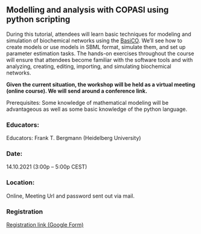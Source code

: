 ## Modelling and analysis with COPASI using python scripting
During this tutorial, attendees will learn basic techniques for modeling and simulation of biochemical networks using the [BasiCO](https://basico.readthedocs.io/). We’ll see how to create models or use models in SBML format, simulate them, and set up parameter estimation tasks. The hands-on exercises throughout the course will ensure that attendees become familiar with the software tools and with analyzing, creating, editing, importing, and simulating biochemical networks.

**Given the current situation, the workshop will be held as a virtual meeting (online course). We will send around a conference link.**

Prerequisites: Some knowledge of mathematical modeling will be advantageous as well as some basic knowledge of the python language.



### Educators: 
Educators:
Frank T. Bergmann (Heidelberg University)

### Date:
14.10.2021 (3:00p – 5:00p CEST)

### Location:
Online, Meeting Url and password sent out via mail.

### Registration
[Registration link (Google Form)](https://docs.google.com/forms/d/e/1FAIpQLSdmeeVabc8MMv1u6i7ksMWRctYLlkEcuE64ww7TS-riavwbyw/viewform?usp=sf_link)
